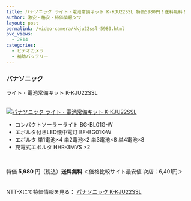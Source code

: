 ```yaml
---
title: パナソニック ライト・電池常備キット K-KJU22SSL 特価5980円！送料無料！
author: 激安・格安・特価情報ツウ
layout: post
permalink: /video-camera/kkju22ssl-5980.html
pvc_views:
  - 2814
categories:
  - ビデオカメラ
  - 補助バッテリー
---
```

### パナソニック  
ライト・電池常備キット K-KJU22SSL

<div class="img-bg2 img_L">
  <a href="http://px.a8.net/svt/ejp?a8mat=ZYP6S+8IMA3E+S1Q+BWGDT&#038;a8ejpredirect=http://nttxstore.jp/_II_PA13904795" target="_blank"><br /> <img border="0" alt="パナソニック ライト・電池常備キット K-KJU22SSL" src="http://i1.wp.com/image.nttxstore.jp/l2_images/P/PA/PA13904795.jpg?w=120" data-recalc-dims="1" /></a>
</div>

<!--more-->

  * コンパクトソーラーライト BG-BL01G-W
  * エボルタ付きLED懐中電灯 BF-BG01K-W
  * エボルタ 単1電池×4 単2電池×2 単3電池×8 単4電池×8
  * 充電式エボルタ HHR-3MVS ×2

<br clear="all" />

特価 <span class="tokka-price"><strong>5,980</strong></span> 円（税込）**送料無料** ＜価格比較サイト最安値 次店：6,401円＞

　  
NTT-Xにて特価情報を見る： <span class="fs150p"><a href="http://px.a8.net/svt/ejp?a8mat=ZYP6S+8IMA3E+S1Q+BWGDT&#038;a8ejpredirect=http://nttxstore.jp/_II_PA13904795" target="_blank">パナソニック K-KJU22SSL</a></span>